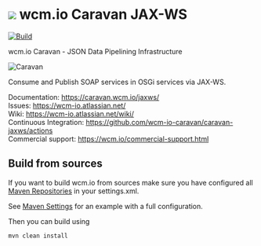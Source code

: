 <img src="https://wcm.io/images/favicon-16@2x.png"/> wcm.io Caravan JAX-WS
======
[![Build](https://github.com/wcm-io-caravan/caravan-jaxws/workflows/Build/badge.svg?branch=develop)](https://github.com/wcm-io-caravan/caravan-jaxws/actions?query=workflow%3ABuild+branch%3Adevelop)

wcm.io Caravan - JSON Data Pipelining Infrastructure

![Caravan](https://caravan.wcm.io/images/caravan.gif)

Consume and Publish SOAP services in OSGi services via JAX-WS.

Documentation: https://caravan.wcm.io/jaxws/<br/>
Issues: https://wcm-io.atlassian.net/<br/>
Wiki: https://wcm-io.atlassian.net/wiki/<br/>
Continuous Integration: https://github.com/wcm-io-caravan/caravan-jaxws/actions<br/>
Commercial support: https://wcm.io/commercial-support.html


## Build from sources

If you want to build wcm.io from sources make sure you have configured all [Maven Repositories](https://caravan.wcm.io/maven.html) in your settings.xml.

See [Maven Settings](https://github.com/wcm-io-caravan/caravan-jaxws/blob/develop/.maven-settings.xml) for an example with a full configuration.

Then you can build using

```
mvn clean install
```
